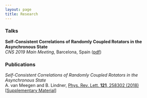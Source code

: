 ```yaml
---
layout: page
title: Research
---
```


### Talks

**Self-Consistent Correlations of Randomly Coupled Rotators in the Asynchronous State**  
*CNS 2019 Main Meeting*, Barcelona, Spain ([pdf](pdf/CNS19_rotators.pdf))

### Publications

*Self-Consistent Correlations of Randomly Coupled Rotators in the Asynchronous State*  
A. van Meegen and B. Lindner, [Phys. Rev. Lett. **121**, 258302 (2018)](https://journals.aps.org/prl/abstract/10.1103/PhysRevLett.121.258302) [[Supplementary Material](https://journals.aps.org/prl/supplemental/10.1103/PhysRevLett.121.258302/vanmeegen_lindner_2018_suppmat.pdf)]
